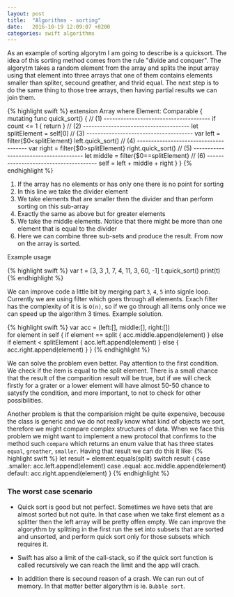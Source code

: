 ```yaml
---
layout: post
title:  "Algorithms - sorting"
date:   2016-10-19 12:09:07 +0200
categories: swift algorithms
---
```


As an example of sorting algorytm I am going to describe is a quicksort. The idea of this sorting method comes from the rule "divide and conquer". The algorytm takes a random element from the array and splits the input array using that element into three arrays that one of them contains elements smaller than spliter, secound greather, and thrid equal. The next step is to do the same thing to those tree arrays, then having partial results we can join them.

{% highlight swift %}
extension Array where Element: Comparable {
    mutating func quick_sort() {
        // (1) --------------------------------------
        if count <= 1 {
            return
        }
        // (2) --------------------------------------
        let splitElement = self[0]
        // (3) --------------------------------------
        var left = filter{$0<splitElement}
        left.quick_sort()
        // (4) --------------------------------------
        var right = filter{$0>splitElement}
        right.quick_sort()
        // (5) --------------------------------------
        let middle = filter{$0==splitElement}
        // (6) --------------------------------------
        self = left + middle + right
    }
}
{% endhighlight %}

1. If the array has no elements or has only one there is no point for sorting
2. In this line we take the divider element
3. We take elements that are smaller then the divider and than perform sorting on this sub-array
4. Exactly the same as above but for greater elements
5. We take the middle elements. Notice that there might be more than one element that is equal to the divider
6. Here we can combine three sub-sets and produce the result. From now on the array is sorted.  

Example usage

{% highlight swift %}
var t = [3, 3 ,1, 7, 4, 11, 3, 60, -1]
t.quick_sort()
print(t)
{% endhighlight %}

We can improve code a little bit by merging part `3`, `4`, `5` into signle loop. Currently we are using filter which goes through all elements. Exach filter has the complexity of it is is `O(n)`, so if we go through all items only once we can speed up the algorithm 3 times. Example solution.

{% highlight swift %}
var acc = (left:[], middle:[], right:[])        
for element in self {
    if element == split {
        acc.middle.append(element)
    } else if element < splitElement {
        acc.left.append(element)
    } else {
        acc.right.append(element)
    }
}
{% endhighlight %}

We can solve the problem even better. Pay attention to the first condition. We check if the item is equal to the split element. There is a small chance that the result of the comparition result will be true, but if we will check firstly for a grater or a lower element will have almost 50-50 chance to satysfy the condition, and more important, to not to check for other possibilities.

Another problem is that the comparision might be quite expensive, becouse the class is generic and we do not really know what kind of objects we sort, therefore we might compare complex structures of data. When we face this problem we might want to implement a new protocol that confirms to the method such `compare` which returns an enum value that has three states `equal`, `greather`, `smaller`. Having that result we can do this it like:
{% highlight swift %}
let result = element.equals(split)
switch result {
case .smaller:
	acc.left.append(element)
case .equal:
	acc.middle.append(element)
default:
	acc.right.append(element)
}
{% endhighlight %}

### The worst case scenario
* Quick sort is good but not perfect. Sometimes we have sets that are almost sorted but not quite. In that case when we take first element as a splitter then the left array will be pretty offen empty. We can improve the algorythm by splitting in the first run the set into subsets that are sorted and unsorted, and perform quick sort only for those subsets which requires it.

* Swift has also a limit of the call-stack, so if the quick sort function is called recursively we can reach the limit and the app will crach.

* In addition there is secound reason of a crash. We can run out of memory. In that matter better algorythm is ie. `Bubble sort`.


